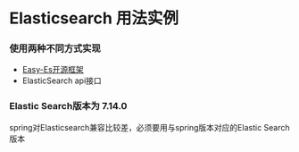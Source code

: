 # Elasticsearch 用法实例

### 使用两种不同方式实现

* [Easy-Es开源框架](https://www.easy-es.cn/pages/7ead0d/#%E7%AE%80%E4%BB%8B)
* ElasticSearch api接口

### Elastic Search版本为 7.14.0

spring对Elasticsearch兼容比较差，必须要用与spring版本对应的Elastic Search版本


